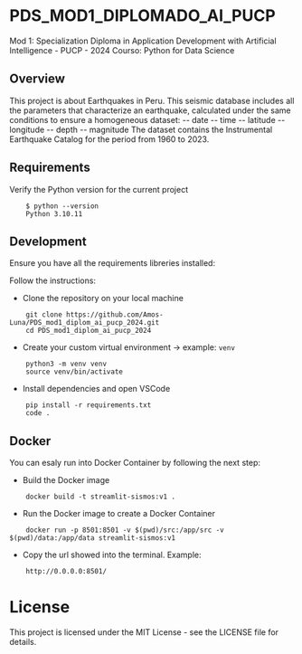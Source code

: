 # PDS_MOD1_DIPLOMADO_AI_PUCP

Mod 1: Specialization Diploma in Application Development with Artificial Intelligence - PUCP - 2024
Courso: Python for Data Science

## Overview

This project is about Earthquakes in Peru.
This seismic database includes all the parameters that characterize an earthquake, calculated under the same conditions to ensure a homogeneous dataset: 
    -- date 
    -- time
    -- latitude 
    -- longitude
    -- depth
    -- magnitude
The dataset contains the Instrumental Earthquake Catalog for the period from 1960 to 2023.

## Requirements

Verify the Python version for the current project

```
    $ python --version
    Python 3.10.11
```

## Development

Ensure you have all the requirements libreries installed:

Follow the instructions:

- Clone the repository on your local machine

```
    git clone https://github.com/Amos-Luna/PDS_mod1_diplom_ai_pucp_2024.git
    cd PDS_mod1_diplom_ai_pucp_2024
```

- Create your custom virtual environment -> example: `venv`

```
    python3 -m venv venv
    source venv/bin/activate
```

- Install dependencies and open VSCode

```
    pip install -r requirements.txt
    code .
```

## Docker

You can esaly run into Docker Container by following the next step:

- Build the Docker image

```
    docker build -t streamlit-sismos:v1 .
```

- Run the Docker image to create a Docker Container

```
    docker run -p 8501:8501 -v $(pwd)/src:/app/src -v $(pwd)/data:/app/data streamlit-sismos:v1
```

- Copy the url showed into the terminal. Example:

```
    http://0.0.0.0:8501/
```

# License

This project is licensed under the MIT License - see the LICENSE file for details.
